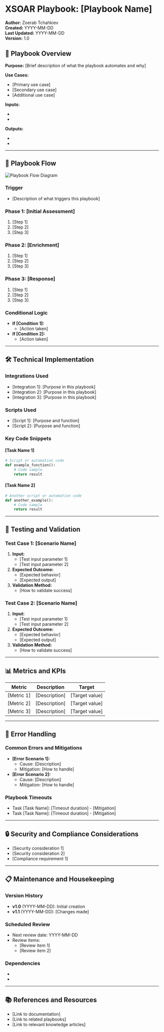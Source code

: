 # XSOAR Playbook: [Playbook Name]

**Author:** Zoerab Tchahkiev  
**Created:** YYYY-MM-DD  
**Last Updated:** YYYY-MM-DD  
**Version:** 1.0

## 🎯 Playbook Overview

**Purpose:** [Brief description of what the playbook automates and why]

**Use Cases:**
- [Primary use case]
- [Secondary use case]
- [Additional use case]

**Inputs:**
- [Input 1]: [Description] (Required/Optional)
- [Input 2]: [Description] (Required/Optional)

**Outputs:**
- [Output 1]: [Description]
- [Output 2]: [Description]

---

## 🔄 Playbook Flow

![Playbook Flow Diagram](./images/playbook-flow.png)

### Trigger
- [Description of what triggers this playbook]

### Phase 1: [Initial Assessment]
1. [Step 1]
2. [Step 2]
3. [Step 3]

### Phase 2: [Enrichment]
1. [Step 1]
2. [Step 2]
3. [Step 3]

### Phase 3: [Response]
1. [Step 1]
2. [Step 2]
3. [Step 3]

### Conditional Logic
- **If [Condition 1]:**
  - [Action taken]
- **If [Condition 2]:**
  - [Action taken]

---

## 🛠️ Technical Implementation

### Integrations Used
- [Integration 1]: [Purpose in this playbook]
- [Integration 2]: [Purpose in this playbook]
- [Integration 3]: [Purpose in this playbook]

### Scripts Used
- [Script 1]: [Purpose and function]
- [Script 2]: [Purpose and function]

### Key Code Snippets

#### [Task Name 1]
```python
# Script or automation code
def example_function():
    # Code sample
    return result
```

#### [Task Name 2]
```python
# Another script or automation code
def another_example():
    # Code sample
    return result
```

---

## 🧪 Testing and Validation

### Test Case 1: [Scenario Name]
1. **Input:**
   - [Test input parameter 1]
   - [Test input parameter 2]
2. **Expected Outcome:**
   - [Expected behavior]
   - [Expected output]
3. **Validation Method:**
   - [How to validate success]

### Test Case 2: [Scenario Name]
1. **Input:**
   - [Test input parameter 1]
   - [Test input parameter 2]
2. **Expected Outcome:**
   - [Expected behavior]
   - [Expected output]
3. **Validation Method:**
   - [How to validate success]

---

## 📊 Metrics and KPIs

| Metric | Description | Target |
|--------|-------------|--------|
| [Metric 1] | [Description] | [Target value] |
| [Metric 2] | [Description] | [Target value] |
| [Metric 3] | [Description] | [Target value] |

---

## 🚫 Error Handling

### Common Errors and Mitigations
- **[Error Scenario 1]:**
  - Cause: [Description]
  - Mitigation: [How to handle]
- **[Error Scenario 2]:**
  - Cause: [Description]
  - Mitigation: [How to handle]

### Playbook Timeouts
- Task [Task Name]: [Timeout duration] - [Mitigation]
- Task [Task Name]: [Timeout duration] - [Mitigation]

---

## 🔒 Security and Compliance Considerations

- [Security consideration 1]
- [Security consideration 2]
- [Compliance requirement 1]

---

## 📋 Maintenance and Housekeeping

### Version History
- **v1.0** (YYYY-MM-DD): Initial creation
- **v1.1** (YYYY-MM-DD): [Changes made]

### Scheduled Review
- Next review date: YYYY-MM-DD
- Review items:
  - [Review item 1]
  - [Review item 2]

### Dependencies
- [Dependency 1]: [Version]
- [Dependency 2]: [Version]

---

## 📚 References and Resources

- [Link to documentation]
- [Link to related playbooks]
- [Link to relevant knowledge articles]
